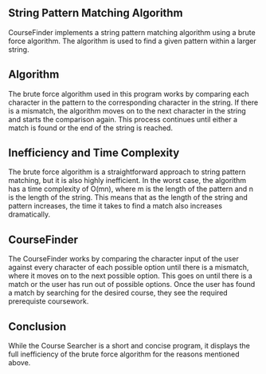 ## String Pattern Matching Algorithm
CourseFinder implements a string pattern matching algorithm using a brute force algorithm. The algorithm is used to find a given pattern within a larger string.

## Algorithm
The brute force algorithm used in this program works by comparing each character in the pattern to the corresponding character in the string. If there is a mismatch, the algorithm moves on to the next character in the string and starts the comparison again. This process continues until either a match is found or the end of the string is reached.

## Inefficiency and Time Complexity
The brute force algorithm is a straightforward approach to string pattern matching, but it is also highly inefficient. In the worst case, the algorithm has a time complexity of O(mn), where m is the length of the pattern and n is the length of the string. This means that as the length of the string and pattern increases, the time it takes to find a match also increases dramatically.

## CourseFinder
The CourseFinder works by comparing the character input of the user against every character of each possible option until there is a mismatch, where it moves on to the next possible option. This goes on until there is a match or the user has run out of possible options. Once the user has found a match by searching for the desired course, they see the required prerequiste coursework.

## Conclusion 
While the Course Searcher is a short and concise program, it displays the full inefficiency of the brute force algorithm for the reasons mentioned above.
